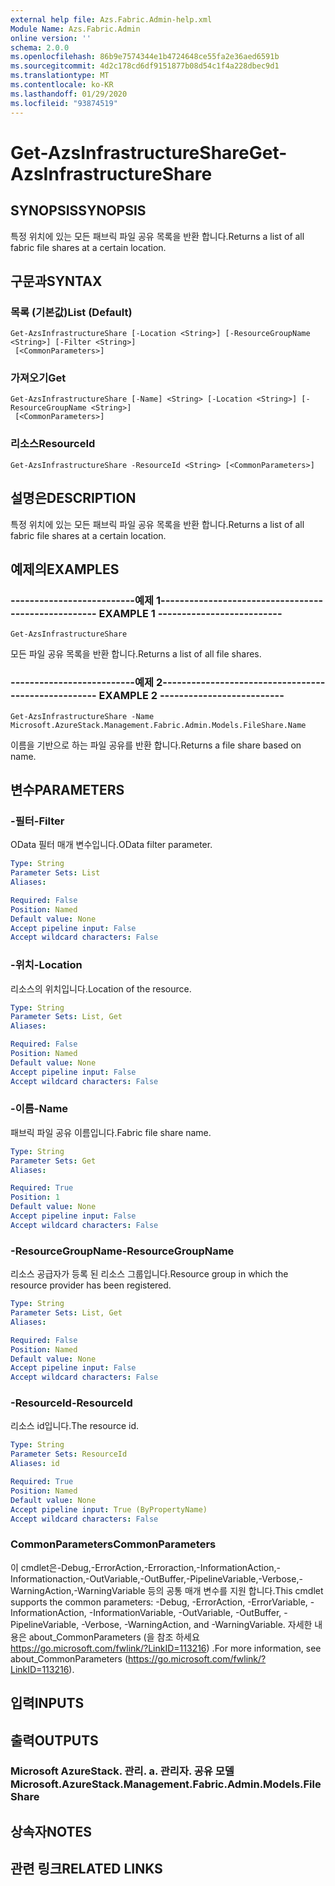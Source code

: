 ```yaml
---
external help file: Azs.Fabric.Admin-help.xml
Module Name: Azs.Fabric.Admin
online version: ''
schema: 2.0.0
ms.openlocfilehash: 86b9e7574344e1b4724648ce55fa2e36aed6591b
ms.sourcegitcommit: 4d2c178cd6df9151877b08d54c1f4a228dbec9d1
ms.translationtype: MT
ms.contentlocale: ko-KR
ms.lasthandoff: 01/29/2020
ms.locfileid: "93874519"
---
```

# <span data-ttu-id="a0ea3-101">Get-AzsInfrastructureShare</span><span class="sxs-lookup"><span data-stu-id="a0ea3-101">Get-AzsInfrastructureShare</span></span>

## <span data-ttu-id="a0ea3-102">SYNOPSIS</span><span class="sxs-lookup"><span data-stu-id="a0ea3-102">SYNOPSIS</span></span>
<span data-ttu-id="a0ea3-103">특정 위치에 있는 모든 패브릭 파일 공유 목록을 반환 합니다.</span><span class="sxs-lookup"><span data-stu-id="a0ea3-103">Returns a list of all fabric file shares at a certain location.</span></span>

## <span data-ttu-id="a0ea3-104">구문과</span><span class="sxs-lookup"><span data-stu-id="a0ea3-104">SYNTAX</span></span>

### <span data-ttu-id="a0ea3-105">목록 (기본값)</span><span class="sxs-lookup"><span data-stu-id="a0ea3-105">List (Default)</span></span>
```
Get-AzsInfrastructureShare [-Location <String>] [-ResourceGroupName <String>] [-Filter <String>]
 [<CommonParameters>]
```

### <span data-ttu-id="a0ea3-106">가져오기</span><span class="sxs-lookup"><span data-stu-id="a0ea3-106">Get</span></span>
```
Get-AzsInfrastructureShare [-Name] <String> [-Location <String>] [-ResourceGroupName <String>]
 [<CommonParameters>]
```

### <span data-ttu-id="a0ea3-107">리소스</span><span class="sxs-lookup"><span data-stu-id="a0ea3-107">ResourceId</span></span>
```
Get-AzsInfrastructureShare -ResourceId <String> [<CommonParameters>]
```

## <span data-ttu-id="a0ea3-108">설명은</span><span class="sxs-lookup"><span data-stu-id="a0ea3-108">DESCRIPTION</span></span>
<span data-ttu-id="a0ea3-109">특정 위치에 있는 모든 패브릭 파일 공유 목록을 반환 합니다.</span><span class="sxs-lookup"><span data-stu-id="a0ea3-109">Returns a list of all fabric file shares at a certain location.</span></span>

## <span data-ttu-id="a0ea3-110">예제의</span><span class="sxs-lookup"><span data-stu-id="a0ea3-110">EXAMPLES</span></span>

### <span data-ttu-id="a0ea3-111">--------------------------예제 1--------------------------</span><span class="sxs-lookup"><span data-stu-id="a0ea3-111">-------------------------- EXAMPLE 1 --------------------------</span></span>
```
Get-AzsInfrastructureShare
```

<span data-ttu-id="a0ea3-112">모든 파일 공유 목록을 반환 합니다.</span><span class="sxs-lookup"><span data-stu-id="a0ea3-112">Returns a list of all file shares.</span></span>

### <span data-ttu-id="a0ea3-113">--------------------------예제 2--------------------------</span><span class="sxs-lookup"><span data-stu-id="a0ea3-113">-------------------------- EXAMPLE 2 --------------------------</span></span>
```
Get-AzsInfrastructureShare -Name Microsoft.AzureStack.Management.Fabric.Admin.Models.FileShare.Name
```

<span data-ttu-id="a0ea3-114">이름을 기반으로 하는 파일 공유를 반환 합니다.</span><span class="sxs-lookup"><span data-stu-id="a0ea3-114">Returns a file share based on name.</span></span>

## <span data-ttu-id="a0ea3-115">변수</span><span class="sxs-lookup"><span data-stu-id="a0ea3-115">PARAMETERS</span></span>

### <span data-ttu-id="a0ea3-116">-필터</span><span class="sxs-lookup"><span data-stu-id="a0ea3-116">-Filter</span></span>
<span data-ttu-id="a0ea3-117">OData 필터 매개 변수입니다.</span><span class="sxs-lookup"><span data-stu-id="a0ea3-117">OData filter parameter.</span></span>

```yaml
Type: String
Parameter Sets: List
Aliases: 

Required: False
Position: Named
Default value: None
Accept pipeline input: False
Accept wildcard characters: False
```

### <span data-ttu-id="a0ea3-118">-위치</span><span class="sxs-lookup"><span data-stu-id="a0ea3-118">-Location</span></span>
<span data-ttu-id="a0ea3-119">리소스의 위치입니다.</span><span class="sxs-lookup"><span data-stu-id="a0ea3-119">Location of the resource.</span></span>

```yaml
Type: String
Parameter Sets: List, Get
Aliases: 

Required: False
Position: Named
Default value: None
Accept pipeline input: False
Accept wildcard characters: False
```

### <span data-ttu-id="a0ea3-120">-이름</span><span class="sxs-lookup"><span data-stu-id="a0ea3-120">-Name</span></span>
<span data-ttu-id="a0ea3-121">패브릭 파일 공유 이름입니다.</span><span class="sxs-lookup"><span data-stu-id="a0ea3-121">Fabric file share name.</span></span>

```yaml
Type: String
Parameter Sets: Get
Aliases: 

Required: True
Position: 1
Default value: None
Accept pipeline input: False
Accept wildcard characters: False
```

### <span data-ttu-id="a0ea3-122">-ResourceGroupName</span><span class="sxs-lookup"><span data-stu-id="a0ea3-122">-ResourceGroupName</span></span>
<span data-ttu-id="a0ea3-123">리소스 공급자가 등록 된 리소스 그룹입니다.</span><span class="sxs-lookup"><span data-stu-id="a0ea3-123">Resource group in which the resource provider has been registered.</span></span>

```yaml
Type: String
Parameter Sets: List, Get
Aliases: 

Required: False
Position: Named
Default value: None
Accept pipeline input: False
Accept wildcard characters: False
```

### <span data-ttu-id="a0ea3-124">-ResourceId</span><span class="sxs-lookup"><span data-stu-id="a0ea3-124">-ResourceId</span></span>
<span data-ttu-id="a0ea3-125">리소스 id입니다.</span><span class="sxs-lookup"><span data-stu-id="a0ea3-125">The resource id.</span></span>

```yaml
Type: String
Parameter Sets: ResourceId
Aliases: id

Required: True
Position: Named
Default value: None
Accept pipeline input: True (ByPropertyName)
Accept wildcard characters: False
```

### <span data-ttu-id="a0ea3-126">CommonParameters</span><span class="sxs-lookup"><span data-stu-id="a0ea3-126">CommonParameters</span></span>
<span data-ttu-id="a0ea3-127">이 cmdlet은-Debug,-ErrorAction,-Erroraction,-InformationAction,-Informationaction,-OutVariable,-OutBuffer,-PipelineVariable,-Verbose,-WarningAction,-WarningVariable 등의 공통 매개 변수를 지원 합니다.</span><span class="sxs-lookup"><span data-stu-id="a0ea3-127">This cmdlet supports the common parameters: -Debug, -ErrorAction, -ErrorVariable, -InformationAction, -InformationVariable, -OutVariable, -OutBuffer, -PipelineVariable, -Verbose, -WarningAction, and -WarningVariable.</span></span> <span data-ttu-id="a0ea3-128">자세한 내용은 about_CommonParameters (을 참조 하세요 https://go.microsoft.com/fwlink/?LinkID=113216) .</span><span class="sxs-lookup"><span data-stu-id="a0ea3-128">For more information, see about_CommonParameters (https://go.microsoft.com/fwlink/?LinkID=113216).</span></span>

## <span data-ttu-id="a0ea3-129">입력</span><span class="sxs-lookup"><span data-stu-id="a0ea3-129">INPUTS</span></span>

## <span data-ttu-id="a0ea3-130">출력</span><span class="sxs-lookup"><span data-stu-id="a0ea3-130">OUTPUTS</span></span>

### <span data-ttu-id="a0ea3-131">Microsoft AzureStack. 관리. a. 관리자. 공유 모델</span><span class="sxs-lookup"><span data-stu-id="a0ea3-131">Microsoft.AzureStack.Management.Fabric.Admin.Models.FileShare</span></span>

## <span data-ttu-id="a0ea3-132">상속자</span><span class="sxs-lookup"><span data-stu-id="a0ea3-132">NOTES</span></span>

## <span data-ttu-id="a0ea3-133">관련 링크</span><span class="sxs-lookup"><span data-stu-id="a0ea3-133">RELATED LINKS</span></span>

